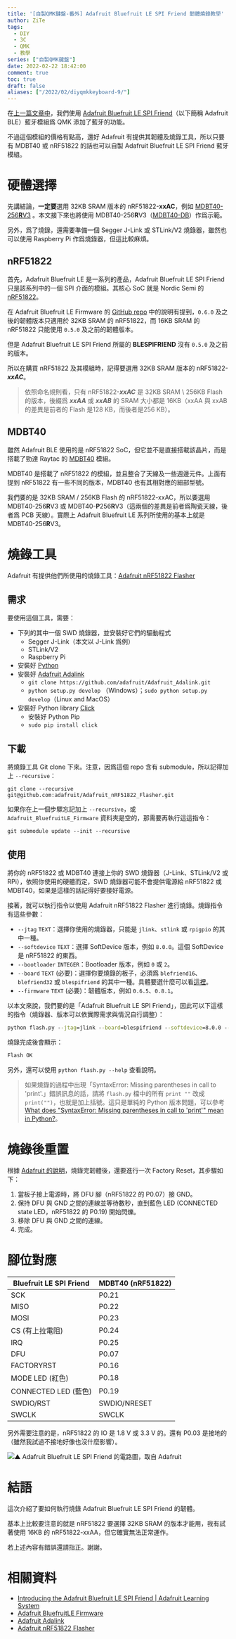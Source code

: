 ```yaml
---
title: '[自製QMK鍵盤-番外] Adafruit Bluefruit LE SPI Friend 韌體燒錄教學'
author: ZiTe
tags:
  - DIY
  - 3C
  - QMK
  - 教學
series: ["自製QMK鍵盤"]
date: 2022-02-22 18:42:00
comment: true
toc: true
draft: false
aliases: ["/2022/02/diyqmkkeyboard-9/"]
---
```


在[上一篇文章中](/posts/diyqmkkeyboard-ble/)，我們使用 [Adafruit Bluefruit LE SPI Friend](https://www.adafruit.com/product/2633)（以下簡稱 Adafruit BLE）藍牙模組爲 QMK 添加了藍牙的功能。

不過這個模組的價格有點高，還好 Adafruit 有提供其韌體及燒錄工具，所以只要有 MDBT40 或 nRF51822 的話也可以自製 Adafruit Bluefruit LE SPI Friend 藍牙模組。

<!--more-->

# 硬體選擇

先講結論，**一定要**選用 32KB SRAM 版本的 nRF51822-**xxAC**，例如 [MDBT40-256**R**V3](https://www.raytac.com/product/ins.php?index_id=74) 。本文接下來也將使用 MDBT40-256**R**V3（[MDBT40-DB](https://www.raytac.com/product/ins.php?index_id=84)）作爲示範。

另外，爲了燒錄，還需要準備一個 Segger J-Link 或 STLink/V2 燒錄器，雖然也可以使用 Raspberry Pi 作爲燒錄器，但這比較麻煩。

## nRF51822
首先，Adafruit Bluefruit LE 是一系列的產品，Adafruit Bluefruit LE SPI Friend 只是該系列中的一個 SPI 介面的模組。其核心 SoC 就是 Nordic Semi 的 [nRF51822](https://www.nordicsemi.com/products/nrf51822)。

在 Adafruit Bluefruit LE Firmware 的 [GitHub repo](https://github.com/adafruit/Adafruit_BluefruitLE_Firmware#firmwareboard-compatibility-chart) 中的說明有提到，`0.6.0` 及之後的韌體版本只適用於 32KB SRAM 的 nRF51822，而 16KB SRAM 的 nRF51822 只能使用 `0.5.0` 及之前的韌體版本。

但是 Adafruit Bluefruit LE SPI Friend 所屬的 **BLESPIFRIEND** 沒有 `0.5.0` 及之前的版本。

所以在購買 nRF51822 及其模組時，記得要選用 32KB SRAM 版本的 nRF51822-***xxAC***。

> 依照命名規則看，只有 nRF51822-***xxAC*** 是 32KB SRAM \ 256KB Flash 的版本，後綴爲 ***xxAA*** 或 ***xxAB*** 的 SRAM 大小都是 16KB（xxAA 與 xxAB 的差異是前者的 Flash 是128 KB，而後者是256 KB）。

## MDBT40
雖然 Adafruit BLE 使用的是 nRF51822 SoC，但它並不是直接搭載該晶片，而是搭載了勁達 Raytac 的 [MDBT40](https://www.raytac.com/product/index.php?index_m1_id=74) 模組。

MDBT40 是搭載了 nRF51822 的模組，並且整合了天線及一些週邊元件。上面有提到 nRF51822 有一些不同的版本，MDBT40 也有其相對應的細部型號。

我們要的是 32KB SRAM / 256KB Flash 的 nRF51822-xxAC，所以要選用 MDBT40-256**R**V3 或 MDBT40-**P**256**R**V3（這兩個的差異是前者爲陶瓷天線，後者爲 PCB 天線）。實際上 Adafruit Bluefruit LE 系列所使用的基本上就是 MDBT40-256**R**V3。

# 燒錄工具

Adafruit 有提供他們所使用的燒錄工具：[Adafruit nRF51822 Flasher](https://github.com/adafruit/Adafruit_nRF51822_Flasher)

## 需求

要使用這個工具，需要：
- 下列的其中一個 SWD 燒錄器，並安裝好它們的驅動程式
	- Segger J-Link（本文以 J-Link 爲例）
	- STLink/V2
	- Raspberry Pi
- 安裝好 [Python](https://www.python.org/)
- 安裝好 [Adafruit Adalink](https://github.com/adafruit/Adafruit_Adalink)
	- `git clone https://github.com/adafruit/Adafruit_Adalink.git`
	- `python setup.py develop` （Windows）；`sudo python setup.py develop`（Linux and MacOS）
- 安裝好 Python library [Click](https://click.palletsprojects.com/en/4.x/)
	- 安裝好 Python Pip
	- `sudo pip install click`

## 下載

將燒錄工具 Git clone 下來。注意，因爲這個 repo 含有 submodule，所以記得加上 `--recursive`：
```git
git clone --recursive git@github.com:adafruit/Adafruit_nRF51822_Flasher.git
```

如果你在上一個步驟忘記加上 `--recursive`，或 `Adafruit_BluefruitLE_Firmware` 資料夾是空的，那需要再執行這這指令：
```git
git submodule update --init --recursive
```

## 使用

將你的 nRF51822 或 MDBT40 連接上你的 SWD 燒錄器（J-Link、STLink/V2 或 RPi），依照你使用的硬體而定，SWD 燒錄器可能不會提供電源給 nRF51822 或 MDBT40，如果是這樣的話記得好要接好電源。

接著，就可以執行指令以使用  Adafruit nRF51822 Flasher 進行燒錄。燒錄指令有這些參數：
- `--jtag` `TEXT`：選擇你使用的燒錄器，只能是 `jlink`、`stlink` 或 `rpigpio` 的其中一種。
- `--softdevice` `TEXT`：選擇 SoftDevice 版本，例如 `8.0.0`。這個 SoftDevice 是 nRF51822 的東西。
- `--bootloader` `INTEGER`：Bootloader 版本，例如 `0` 或 `2`。
- `--board` `TEXT` (必要)：選擇你要燒錄的板子，必須爲 `blefriend16`、`blefriend32` 或 `blespifriend` 的其中一種。具體要選什麼可以看[這裡](https://github.com/adafruit/Adafruit_BluefruitLE_Firmware/tree/03110f6819d2e8c0928ce1f3879df22dab562447#adafruit-bluefruit-le-firmware)。
- `--firmware` `TEXT` (必要)：韌體版本，例如 `0.6.5`、`0.8.1`。

以本文來說，我們要的是「Adafruit Bluefruit LE SPI Friend」，因此可以下這樣的指令（燒錄器、版本可以依實際需求與情況自行調整）：

```cmd
python flash.py --jtag=jlink --board=blespifriend --softdevice=8.0.0 --bootloader=2 --firmware=0.8.1
```

燒錄完成後會顯示：
```cmd
Flash OK
```

另外，還可以使用 `python flash.py --help` 查看說明。

> 如果燒錄的過程中出現「SyntaxError: Missing parentheses in call to 'print'.」錯誤訊息的話，請將 `flash.py` 檔中的所有 `print ""` 改成 `print("")`，也就是加上括號。這只是單純的 Python 版本問題，可以參考 [What does "SyntaxError: Missing parentheses in call to 'print'" mean in Python?](https://stackoverflow.com/questions/25445439/what-does-syntaxerror-missing-parentheses-in-call-to-print-mean-in-python)。

# 燒錄後重置

根據 [Adafruit 的說明](https://learn.adafruit.com/introducing-the-adafruit-bluefruit-spi-breakout/device-recovery)，燒錄完韌體後，還要進行一次 Factory Reset，其步驟如下：
1. 當板子接上電源時，將 DFU 腳（nRF51822 的 P0.07）接 GND。
2. 保持 DFU 與 GND 之間的連線並等待數秒，直到藍色 LED (CONNECTED state LED，nRF51822 的 P0.19) 開始閃爍。
3. 移除 DFU 與 GND 之間的連線。
4. 完成。

# 腳位對應

Bluefruit LE SPI Friend | MDBT40 (nRF51822)
-|-
SCK|P0.21
MISO|P0.22
MOSI|P0.23
CS (有上拉電阻)|P0.24
IRQ|P0.25
DFU|P0.07
FACTORYRST|P0.16
MODE LED (紅色)|P0.18
CONNECTED LED (藍色)|P0.19
SWDIO/RST|SWDIO/NRESET
SWCLK|SWCLK

另外需要注意的是，nRF51822 的 IO 是 1.8 V 或 3.3 V 的。還有 P0.03 是接地的（雖然我試過不接地好像也沒什麼影響）。

![▲ Adafruit Bluefruit LE SPI Friend 的電路圖，取自 Adafruit](https://cdn-learn.adafruit.com/assets/assets/000/026/205/original/adafruit_products_BluefruitLESPIFriend_sch.png?1436186237)

# 結語

這次介紹了要如何執行燒錄 Adafruit Bluefruit LE SPI Friend 的韌體。

基本上比較要注意的就是 nRF51822 要選擇 32KB SRAM 的版本才能用，我有試著使用 16KB 的 nRF51822-xxAA，但它確實無法正常運作。

若上述內容有錯誤還請指正。謝謝。

# 相關資料

- [Introducing the Adafruit Bluefruit LE SPI Friend | Adafruit Learning System](https://learn.adafruit.com/introducing-the-adafruit-bluefruit-spi-breakout/downloads)
- [Adafruit BluefruitLE Firmware](https://github.com/adafruit/Adafruit_BluefruitLE_Firmware)
- [Adafruit Adalink](https://github.com/adafruit/Adafruit_Adalink)
- [Adafruit nRF51822 Flasher](https://github.com/adafruit/Adafruit_nRF51822_Flasher)
